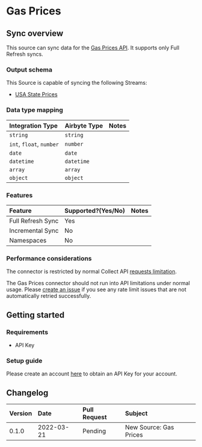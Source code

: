 # Gas Prices

## Sync overview

This source can sync data for the [Gas Prices API](https://www.collectapi.com/api/gasPrice/gas-prices-api/). It supports only Full Refresh syncs.

### Output schema

This Source is capable of syncing the following Streams:

* [USA State Prices](https://www.collectapi.com/api/gasPrice/gas-prices-api/stateUsaPrice)

### Data type mapping

| Integration Type | Airbyte Type | Notes |
| :--- | :--- | :--- |
| `string` | `string` |  |
| `int`, `float`, `number` | `number` |  |
| `date` | `date` |  |
| `datetime` | `datetime` |  |
| `array` | `array` |  |
| `object` | `object` |  |

### Features

| Feature | Supported?\(Yes/No\) | Notes |
| :--- | :--- | :--- |
| Full Refresh Sync | Yes |  |
| Incremental Sync | No |  |
| Namespaces | No |  |

### Performance considerations

The connector is restricted by normal Collect API [requests limitation](https://www.collectapi.com/api/gasPrice/gas-prices-api/).

The Gas Prices connector should not run into API limitations under normal usage. Please [create an issue](https://github.com/airbytehq/airbyte/issues) if you see any rate limit issues that are not automatically retried successfully.

## Getting started

### Requirements

* API Key

### Setup guide

Please create an account [here](https://www.collectapi.com/auth) to obtain an API Key for your account.

## Changelog

| Version | Date | Pull Request | Subject |
| :--- | :--- | :--- | :--- |
| 0.1.0 | 2022-03-21 | Pending | New Source: Gas Prices |